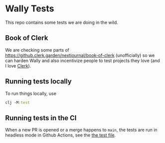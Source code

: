 # Wally Tests

This repo contains some tests we are doing in the wild.

## Book of Clerk

We are checking some parts of
https://github.clerk.garden/nextjournal/book-of-clerk (unofficially)
so we can harden Wally and also incentivize people to test projects
they love (and I love [Clerk](https://github.com/nextjournal/clerk)).

## Running tests locally

To run things locally, use

``` clojure
clj -M:test
```

## Running tests in the CI

When a new PR is opened or a merge happens to `main`, the tests are
run in headless mode in Github Actions, see the [the test
file](.github/workflows/test.yml).
